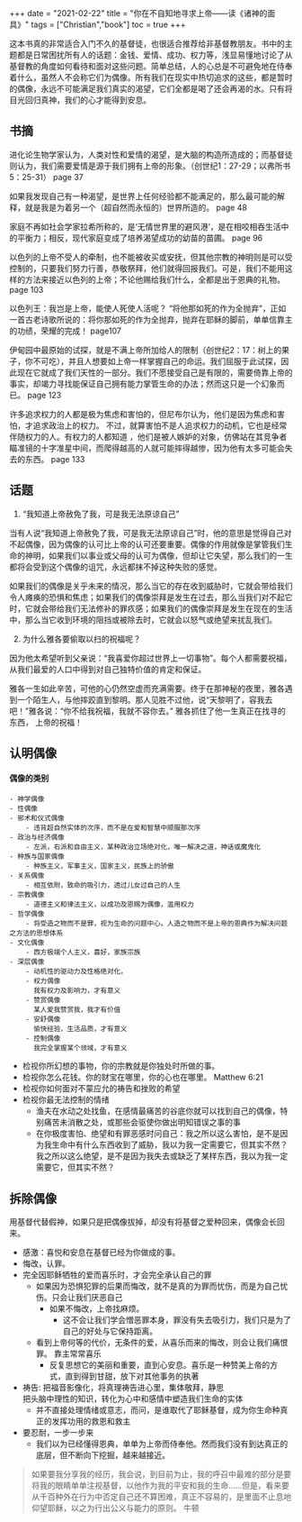 +++ 
date = "2021-02-22"
title = "你在不自知地寻求上帝——读《诸神的面具》"
tags = ["Christian","book"]
toc = true
+++

这本书真的非常适合入门不久的基督徒，也很适合推荐给非基督教朋友。书中的主题都是日常困扰所有人的话题：金钱、爱情、成功、权力等，浅显易懂地讨论了从基督教的角度如何看待和面对这些问题。简单总结，人的心总是不可避免地在侍奉着什么，虽然人不会称它们为偶像。所有我们在现实中热切追求的这些，都是暂时的偶像，永远不可能满足我们真实的渴望，它们全都是喝了还会再渴的水。只有将目光回归真神，我们的心才能得到安息。

## 书摘
进化论生物学家认为，人类对性和爱情的渴望，是大脑的构造所造成的；而基督徒则认为，我们需要爱情是源于我们拥有上帝的形象。（创世纪1：27-29；以弗所书5：25-31）
page 37  

如果我发现自己有一种渴望，是世界上任何经验都不能满足的，那么最可能的解释，就是我是为着另一个（超自然而永恒的）世界所造的。
page 48  

家庭不再如社会学家拉希所称的，是‘无情世界里的避风港’，是在相咬相吞生活中的平衡力；相反，现代家庭变成了培养渴望成功的幼苗的苗圃。
page 96  

以色列的上帝不受人的牵制，也不能被收买或安抚，但其他宗教的神明则是可以受控制的，只要我们努力行善，恭敬祭拜，他们就得回报我们。可是，我们不能用这样的方法来接近以色列的上帝；不论他赐给我们什么，全都是出于恩典的礼物。
page 103   

以色列王：我岂是上帝，能使人死使人活呢？
“将他那如死的作为全抛弃”，正如一首古老诗歌所说的：将你那如死的作为全抛弃，抛弃在耶稣的脚前，单单信靠主的功绩，荣耀的完成！
page107

伊甸园中最原始的试探，就是不满上帝所加给人的限制（创世纪2：17：树上的果子，你不可吃），并且人想要如上帝一样掌握自己的命运。我们屈服于此试探，因此现在它就成了我们天性的一部分。我们不愿接受自己是有限的，需要倚靠上帝的事实，却竭力寻找能保证自己拥有能力掌管生命的办法；然而这只是一个幻象而已。
page 123

许多追求权力的人都是极为焦虑和害怕的，但尼布尔认为，他们是因为焦虑和害怕，才追求政治上的权力。
不过，就算害怕不是人追求权力的动机，它也是经常伴随权力的人。有权力的人都知道 ，他们是被人嫉妒的对象，仿佛站在其竞争者瞄准镜的十字准星中间，而爬得越高的人就可能摔得越惨，因为他有太多可能会失去的东西。 page 133



## 话题
1. “我知道上帝赦免了我，可是我无法原谅自己”

当有人说“我知道上帝赦免了我，可是我无法原谅自己”时，他的意思是觉得自己对不起偶像，因为偶像的认可比上帝的认可还要重要。偶像的作用就像是掌管我们生命的神明，如果我们以事业或父母的认可为偶像，但却让它失望，那么我们的一生都将会受到这个偶像的诅咒，永远都抹不掉这种失败的感觉。

如果我们的偶像是关乎未来的情况，那么当它的存在收到威胁时，它就会带给我们令人瘫痪的恐惧和焦虑；如果我们的偶像崇拜是发生在过去，那么当我们对不起它时，它就会带给我们无法修补的罪疚感；如果我们的偶像崇拜是发生在现在的生活中，那么当它收到环境的阻挡或被除去时，它就会以怒气或绝望来扰乱我们。

2. 为什么雅各要偷取以扫的祝福呢？

因为他太希望听到父亲说：“我喜爱你超过世界上一切事物”。每个人都需要祝福，从我们最爱的人口中得到对自己独特价值的肯定和保证。

雅各一生如此辛苦，可他的心仍然空虚而充满需要。终于在那神秘的夜里，雅各遇到一个陌生人，与他摔跤直到黎明。那人见胜不过他，说“天黎明了，容我去吧！”雅各说：“你不给我祝福，我就不容你去。”
雅各抓住了他一生真正在找寻的东西， 上帝的祝福！

## 认明偶像
#### 偶像的类别
    - 神学偶像
    - 性偶像
    - 邪术和仪式偶像
        - 违背超自然实体的次序，而不是在爱和智慧中顺服那次序
    - 政治与经济偶像
        - 左派，右派和自由主义，某种政治立场绝对化，唯一解决之道，神话或魔鬼化
    - 种族与国家偶像
        - 种族主义，军事主义，国家主义，民族上的骄傲
    - 关系偶像
        - 相互依附，致命的吸引力，透过儿女过自己的人生
    - 宗教偶像
        - 道德主义和律法主义，以成功及恩赐为偶像，滥用权力
    - 哲学偶像
        - 将受造之物而不是罪，视为生命的问题中心。人造之物而不是上帝的恩典作为解决问题之方法的思想体系
    - 文化偶像
        - 西方极端个人主义，喜好，家族宗族
    - 深层偶像
        - 动机性的驱动力及性格绝对化，
        - 权力偶像
          我有权力及影响力，才有意义
        - 赞赏偶像
          某人爱我赞赏我，我才有价值
        - 安舒偶像
          愉快经验，生活品质，才有意义
        - 控制偶像
          我完全掌握某个领域，才有意义

  - 检视你所幻想的事物，你的宗教就是你独处时所做的事。
  - 检视你怎么花钱。你的财宝在哪里，你的心也在哪里。
    Matthew 6:21
  - 检视你如何面对不蒙应允的祷告和挫败的希望
  - 检视你最无法控制的情绪
      - 渔夫在水动之处找鱼，在感情最痛苦的谷底你就可以找到自己的偶像，特别痛苦未消散之处，或那些会驱使你做出明知错误之事的事
      - 在你极度害怕、绝望和有罪恶感时问自己：我之所以这么害怕，是不是因为我生命中有什么东西收到了威胁，我以为我一定需要它，但其实不然？我之所以这么绝望，是不是因为我失去或缺乏了某样东西，我以为我一定需要它，但其实不然？   


## 拆除偶像

用基督代替假神，如果只是把偶像拔掉，却没有将基督之爱种回来，偶像会长回来。
  - 感激：喜悦和安息在基督已经为你做成的事。
  - 悔改，认罪。
  - 完全因耶稣牺牲的爱而喜乐时，才会完全承认自己的罪
      - 如果因为恐惧犯罪的后果而悔改，就不是真的为罪而忧伤，而是为自己忧伤。只会让我们厌恶自己
          - 如果不悔改，上帝找麻烦。
              - 这不会让我们学会憎恶罪本身，罪没有失去吸引力，我们只是为了自己的好处与它保持距离。
      - 看到上帝何等的代价，无条件的爱，从喜乐而来的悔改，则会让我们痛恨罪。
        靠主常常喜乐
          - 反复思想它的美丽和重要，直到心安息。喜乐是一种赞美上帝的方式，直到得到甘甜，放下对其他事务的执著
  - 祷告: 把福音影像化，将真理祷告进心里，集体敬拜，静思  
    把头脑中理性的知识，转化为心中和感情中塑造我们生命的实体
      - 并不直接处理情绪或意志，而问，是谁取代了耶稣基督，成为你生命种真正的发挥功用的救恩和救主
  - 要忍耐，一步一步来
      - 我们以为已经懂得恩典，单单为上帝而侍奉他。然而我们没有到达真正的底层，但不断向下挖掘，越来越接近。


> 如果要我分享我的经历，我会说，到目前为止，我的呼召中最难的部分是要将我的眼睛单单注视基督，以他作为我的平安和我的生命……但是，看来要从千百种外在行为中否定自己还不算困难，真正不容易的，是里面不止息地仰望耶稣，以之为行出公义与能力的原则。   牛顿